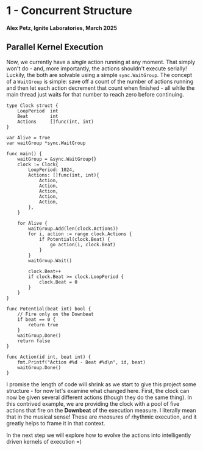 # 1 - Concurrent Structure
#### Alex Petz, Ignite Laboratories, March 2025

## Parallel Kernel Execution

Now, we currently have a _single_ action running at any moment.  That simply won't do - and, more importantly,
the actions shouldn't execute serially!  Luckily, the both are solvable using a simple `sync.WaitGroup`.  The 
concept of a `WaitGroup` is simple: save off a count of the number of actions running and then let each action
decrement that count when finished - all while the main thread just waits for that number to reach zero before 
continuing.

    type Clock struct {
        LoopPeriod  int
        Beat        int
        Actions     []func(int, int)
    }
    
    var Alive = true
    var waitGroup *sync.WaitGroup
    
    func main() {
        waitGroup = &sync.WaitGroup{}
        clock := Clock{
            LoopPeriod: 1024,
            Actions: []func(int, int){
                Action,
                Action,
                Action,
                Action,
                Action,
            },
        }
    
        for Alive {
            waitGroup.Add(len(clock.Actions))
            for i, action := range clock.Actions {
                if Potential(clock.Beat) {
                    go action(i, clock.Beat)
                }
            }
            waitGroup.Wait()
    
            clock.Beat++
            if clock.Beat >= clock.LoopPeriod {
                clock.Beat = 0
            }
        }
    }
    
    func Potential(beat int) bool {
        // Fire only on the Downbeat
        if beat == 0 {
            return true
        }
        waitGroup.Done()
        return false
    }
        
    func Action(id int, beat int) {
        fmt.Printf("Action #%d - Beat #%d\n", id, beat)
        waitGroup.Done()
    }


I promise the length of code will shrink as we start to give this project some structure - for now let's examine
what changed here.  First, the clock can now be given several different actions (though they do the same thing).
In this contrived example, we are providing the clock with a pool of five actions that fire on the **Downbeat** of
the execution measure.  I literally mean that in the musical sense!  These are _measures_ of rhythmic execution, and
it greatly helps to frame it in that context.

In the next step we will explore how to evolve the actions into intelligently driven kernels of execution =)